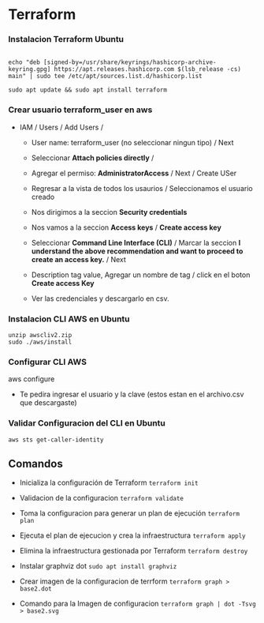 # Terraform

### Instalacion Terraform Ubuntu 
```wget -O- https://apt.releases.hashicorp.com/gpg | sudo gpg --dearmor -o /usr/share/keyrings/hashicorp-archive-keyring.gpg

echo "deb [signed-by=/usr/share/keyrings/hashicorp-archive-keyring.gpg] https://apt.releases.hashicorp.com $(lsb_release -cs) main" | sudo tee /etc/apt/sources.list.d/hashicorp.list

sudo apt update && sudo apt install terraform
```

### Crear usuario terraform_user en aws
* IAM / Users / Add Users / 
    - User name: terraform_user (no seleccionar ningun tipo) / Next
    - Seleccionar **Attach policies directly** / 
    - Agregar el permiso: **AdministratorAccess** / Next / Create USer

    - Regresar a la vista de todos los usaurios / Seleccionamos el usuario creado
    - Nos dirigimos a la seccion **Security credentials**
    - Nos vamos a la seccion **Access keys** /  **Create access key**
    - Seleccionar **Command Line Interface (CLI)** / Marcar la seccion **I understand the above recommendation and want to proceed to create an access key.** / Next
    - Description tag value, Agregar un nombre de tag / click en el boton **Create access Key**
    - Ver las credenciales y descargarlo en csv. 


### Instalacion CLI AWS en Ubuntu 
```curl "https://awscli.amazonaws.com/awscli-exe-linux-x86_64.zip" -o "awscliv2.zip"
unzip awscliv2.zip
sudo ./aws/install
```


### Configurar CLI AWS 
aws configure

* Te pedira ingresar el usuario y la clave (estos estan en el archivo.csv que descargaste)


### Validar Configuracion del CLI en Ubuntu
`aws sts get-caller-identity`


## Comandos 
* Inicializa la configuración de Terraform
`terraform init`

* Validacion de la configuracion
`terraform validate`

* Toma la configuracion para generar un plan de ejecución
`terraform plan`

* Ejecuta el plan de ejecucion y crea la infraestructura 
`terraform apply` 

* Elimina la infraestructura gestionada por Terraform
`terraform destroy`

* Instalar graphviz dot
`sudo apt install graphviz`

* Crear imagen de la configuracion de terrform
`terraform graph > base2.dot`

* Comando para la Imagen de configuracion
`terraform graph | dot -Tsvg > base2.svg`

